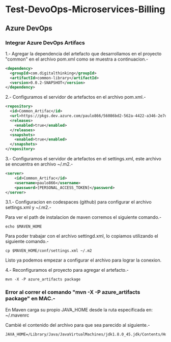 # Test-DevoOps-Microservices-Billing

## Azure DevOps

### Integrar Azure DevOps Artifacs

1.- Agregar la dependencia del artefacto que desarrollamos en el proyecto "common" en el archivo pom.xml como se muestra a continuacion.-

```xml
<dependency>
  <groupId>com.digitalthinking</groupId>
  <artifactId>common-library</artifactId>
  <version>0.0.2-SNAPSHOT</version>
</dependency>
```

2.- Configuramos el servidor de artefactos en el archivo pom.xml.-

```xml
<repository>
  <id>Common_Artifac</id>
  <url>https://pkgs.dev.azure.com/paulo866/56086bd2-562a-4422-a346-2e7d375f05af/_packaging/Common_Artifac/maven/v1</url>
  <releases>
    <enabled>true</enabled>
  </releases>
  <snapshots>
    <enabled>true</enabled>
  </snapshots>
</repository>
```

3.- Configuramos el servidor de artefactos en el settings.xml, este archivo se encuentra en archivo ~/.m2.-

```xml
<server>
    <id>Common_Artifac</id>
    <username>paulo866</username>
    <password>[PERSONAL_ACCESS_TOKEN]</password>
</server>
```

3.1.- Configuracion en codespaces (github) para configurar el archivo settings.xml y ~/.m2.-

Para ver el path de instalacion de maven corremos el siguiente comando.-

```
echo $MAVEN_HOME
```

Para poder trabajar con el archivo settingd.xml, lo copiamos utilizando el siguiente comando.-

```
cp $MAVEN_HOME/conf/settings.xml ~/.m2
```

Listo ya podemos empezar a configurar el archivo para lograr la conexion.

4.- Reconfiguramos el proyecto para agregar el artefacto.-

```
mvn -X -P azure_artifacts package
```

### Error al correr el comando "mvn -X -P azure_artifacts package" en MAC.-

En Maven carga su propio JAVA_HOME desde la ruta especificada en: ~/.mavenrc

Cambié el contenido del archivo para que sea parecido al siguiente.-

```
JAVA_HOME=/Library/Java/JavaVirtualMachines/jdk1.8.0_45.jdk/Contents/Home
```